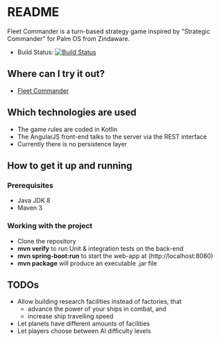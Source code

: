# README #

Fleet Commander is a turn-based strategy game inspired by "Strategic Commander" for Palm OS from Zindaware.

* Build Status: [![Build Status](https://travis-ci.org/priesus/FleetCommander.svg?branch=master)](https://travis-ci.org/priesus/FleetCommander)

## Where can I try it out? ##

* [Fleet Commander](http://fleetcommander.priesus.de/)

## Which technologies are used ##

* The game rules are coded in Kotlin
* The AngularJS front-end talks to the server via the REST interface
* Currently there is no persistence layer

## How to get it up and running ##

### Prerequisites ###
* Java JDK 8
* Maven 3

### Working with the project ###
* Clone the repository
* **mvn verify** to run Unit & integration tests on the back-end
* **mvn spring-boot:run** to start the web-app at (http://localhost:8080)
* **mvn package** will produce an executable .jar file

## TODOs
* Allow building research facilities instead of factories, that
    * advance the power of your ships in combat, and
    * increase ship travelling speed
* Let planets have different amounts of facilities
* Let players choose between AI difficulty levels
